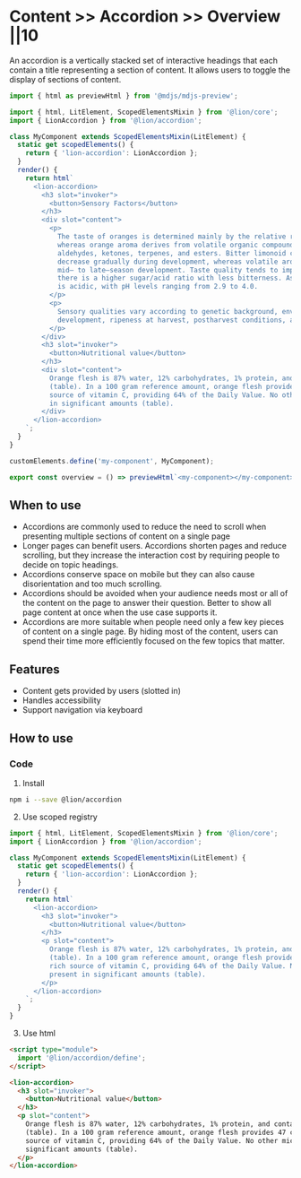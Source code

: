 # Content >> Accordion >> Overview ||10

<p class="lion-paragraph--emphasis">An accordion is a vertically stacked set of interactive headings that each contain a title representing a section of content. It allows users to toggle the display of sections of content.</p>

```js script
import { html as previewHtml } from '@mdjs/mdjs-preview';
```

```js preview-story
import { html, LitElement, ScopedElementsMixin } from '@lion/core';
import { LionAccordion } from '@lion/accordion';

class MyComponent extends ScopedElementsMixin(LitElement) {
  static get scopedElements() {
    return { 'lion-accordion': LionAccordion };
  }
  render() {
    return html`
      <lion-accordion>
        <h3 slot="invoker">
          <button>Sensory Factors</button>
        </h3>
        <div slot="content">
          <p>
            The taste of oranges is determined mainly by the relative ratios of sugars and acids,
            whereas orange aroma derives from volatile organic compounds, including alcohols,
            aldehydes, ketones, terpenes, and esters. Bitter limonoid compounds, such as limonin,
            decrease gradually during development, whereas volatile aroma compounds tend to peak in
            mid– to late–season development. Taste quality tends to improve later in harvests when
            there is a higher sugar/acid ratio with less bitterness. As a citrus fruit, the orange
            is acidic, with pH levels ranging from 2.9 to 4.0.
          </p>
          <p>
            Sensory qualities vary according to genetic background, environmental conditions during
            development, ripeness at harvest, postharvest conditions, and storage duration.
          </p>
        </div>
        <h3 slot="invoker">
          <button>Nutritional value</button>
        </h3>
        <div slot="content">
          Orange flesh is 87% water, 12% carbohydrates, 1% protein, and contains negligible fat
          (table). In a 100 gram reference amount, orange flesh provides 47 calories, and is a rich
          source of vitamin C, providing 64% of the Daily Value. No other micronutrients are present
          in significant amounts (table).
        </div>
      </lion-accordion>
    `;
  }
}

customElements.define('my-component', MyComponent);

export const overview = () => previewHtml`<my-component></my-component>`;
```

## When to use

- Accordions are commonly used to reduce the need to scroll when presenting multiple sections of content on a single page
- Longer pages can benefit users. Accordions shorten pages and reduce scrolling, but they increase the interaction cost by requiring people to decide on topic headings.
- Accordions conserve space on mobile but they can also cause disorientation and too much scrolling.
- Accordions should be avoided when your audience needs most or all of the content on the page to answer their question. Better to show all page content at once when the use case supports it.
- Accordions are more suitable when people need only a few key pieces of content on a single page. By hiding most of the content, users can spend their time more efficiently focused on the few topics that matter.

## Features

- Content gets provided by users (slotted in)
- Handles accessibility
- Support navigation via keyboard

## How to use

### Code

1. Install

  ```bash
  npm i --save @lion/accordion
  ```

2. Use scoped registry

  ```js
  import { html, LitElement, ScopedElementsMixin } from '@lion/core';
  import { LionAccordion } from '@lion/accordion';

  class MyComponent extends ScopedElementsMixin(LitElement) {
    static get scopedElements() {
      return { 'lion-accordion': LionAccordion };
    }
    render() {
      return html`
        <lion-accordion>
          <h3 slot="invoker">
            <button>Nutritional value</button>
          </h3>
          <p slot="content">
            Orange flesh is 87% water, 12% carbohydrates, 1% protein, and contains negligible fat
            (table). In a 100 gram reference amount, orange flesh provides 47 calories, and is a
            rich source of vitamin C, providing 64% of the Daily Value. No other micronutrients are
            present in significant amounts (table).
          </p>
        </lion-accordion>
      `;
    }
  }
  ```

3. Use html

  ```html
  <script type="module">
    import '@lion/accordion/define';
  </script>

  <lion-accordion>
    <h3 slot="invoker">
      <button>Nutritional value</button>
    </h3>
    <p slot="content">
      Orange flesh is 87% water, 12% carbohydrates, 1% protein, and contains negligible fat
      (table). In a 100 gram reference amount, orange flesh provides 47 calories, and is a rich
      source of vitamin C, providing 64% of the Daily Value. No other micronutrients are present in
      significant amounts (table).
    </p>
  </lion-accordion>
  ```
